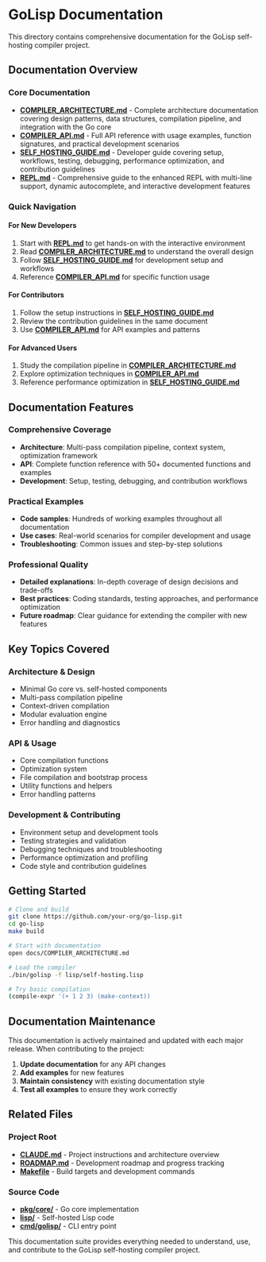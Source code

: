 # GoLisp Documentation

This directory contains comprehensive documentation for the GoLisp self-hosting compiler project.

## Documentation Overview

### Core Documentation

- **[COMPILER_ARCHITECTURE.md](COMPILER_ARCHITECTURE.md)** - Complete architecture documentation covering design patterns, data structures, compilation pipeline, and integration with the Go core
- **[COMPILER_API.md](COMPILER_API.md)** - Full API reference with usage examples, function signatures, and practical development scenarios
- **[SELF_HOSTING_GUIDE.md](SELF_HOSTING_GUIDE.md)** - Developer guide covering setup, workflows, testing, debugging, performance optimization, and contribution guidelines
- **[REPL.md](REPL.md)** - Comprehensive guide to the enhanced REPL with multi-line support, dynamic autocomplete, and interactive development features

### Quick Navigation

#### For New Developers
1. Start with **[REPL.md](REPL.md)** to get hands-on with the interactive environment
2. Read **[COMPILER_ARCHITECTURE.md](COMPILER_ARCHITECTURE.md)** to understand the overall design
3. Follow **[SELF_HOSTING_GUIDE.md](SELF_HOSTING_GUIDE.md)** for development setup and workflows
4. Reference **[COMPILER_API.md](COMPILER_API.md)** for specific function usage

#### For Contributors
1. Follow the setup instructions in **[SELF_HOSTING_GUIDE.md](SELF_HOSTING_GUIDE.md)**
2. Review the contribution guidelines in the same document
3. Use **[COMPILER_API.md](COMPILER_API.md)** for API examples and patterns

#### For Advanced Users
1. Study the compilation pipeline in **[COMPILER_ARCHITECTURE.md](COMPILER_ARCHITECTURE.md)**
2. Explore optimization techniques in **[COMPILER_API.md](COMPILER_API.md)**
3. Reference performance optimization in **[SELF_HOSTING_GUIDE.md](SELF_HOSTING_GUIDE.md)**

## Documentation Features

### Comprehensive Coverage
- **Architecture**: Multi-pass compilation pipeline, context system, optimization framework
- **API**: Complete function reference with 50+ documented functions and examples
- **Development**: Setup, testing, debugging, and contribution workflows

### Practical Examples
- **Code samples**: Hundreds of working examples throughout all documentation
- **Use cases**: Real-world scenarios for compiler development and usage
- **Troubleshooting**: Common issues and step-by-step solutions

### Professional Quality
- **Detailed explanations**: In-depth coverage of design decisions and trade-offs
- **Best practices**: Coding standards, testing approaches, and performance optimization
- **Future roadmap**: Clear guidance for extending the compiler with new features

## Key Topics Covered

### Architecture & Design
- Minimal Go core vs. self-hosted components
- Multi-pass compilation pipeline
- Context-driven compilation
- Modular evaluation engine
- Error handling and diagnostics

### API & Usage
- Core compilation functions
- Optimization system
- File compilation and bootstrap process
- Utility functions and helpers
- Error handling patterns

### Development & Contributing
- Environment setup and development tools
- Testing strategies and validation
- Debugging techniques and troubleshooting
- Performance optimization and profiling
- Code style and contribution guidelines

## Getting Started

```bash
# Clone and build
git clone https://github.com/your-org/go-lisp.git
cd go-lisp
make build

# Start with documentation
open docs/COMPILER_ARCHITECTURE.md

# Load the compiler
./bin/golisp -f lisp/self-hosting.lisp

# Try basic compilation
(compile-expr '(+ 1 2 3) (make-context))
```

## Documentation Maintenance

This documentation is actively maintained and updated with each major release. When contributing to the project:

1. **Update documentation** for any API changes
2. **Add examples** for new features
3. **Maintain consistency** with existing documentation style
4. **Test all examples** to ensure they work correctly

## Related Files

### Project Root
- **[CLAUDE.md](../CLAUDE.md)** - Project instructions and architecture overview
- **[ROADMAP.md](../ROADMAP.md)** - Development roadmap and progress tracking
- **[Makefile](../Makefile)** - Build targets and development commands

### Source Code
- **[pkg/core/](../pkg/core/)** - Go core implementation
- **[lisp/](../lisp/)** - Self-hosted Lisp code
- **[cmd/golisp/](../cmd/golisp/)** - CLI entry point

This documentation suite provides everything needed to understand, use, and contribute to the GoLisp self-hosting compiler project.
